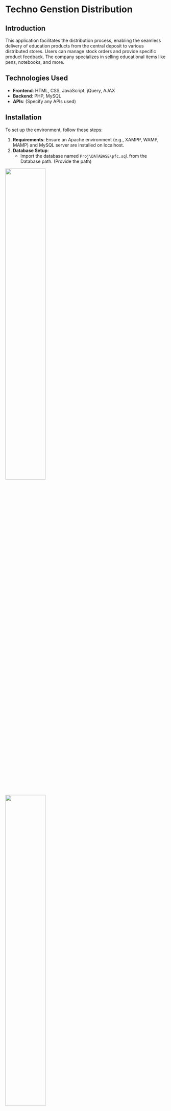 # Techno Genstion Distribution

## Introduction
This application facilitates the distribution process, enabling the seamless delivery of education products from the central deposit to various distributed stores. Users can manage stock orders and provide specific product feedback. The company specializes in selling educational items like pens, notebooks, and more.

## Technologies Used
- **Frontend**: HTML, CSS, JavaScript, jQuery, AJAX
- **Backend**: PHP, MySQL
- **APIs**: (Specify any APIs used)

## Installation
To set up the environment, follow these steps:

1. **Requirements**: Ensure an Apache environment (e.g., XAMPP, WAMP, MAMP) and MySQL server are installed on localhost.
2. **Database Setup**:
   - Import the database named `Proj\DATABASE\pfc.sql` from the Database path. (Provide the path)
    
<img src="Project%20screenshots/msg1.PNG"  width="50%"> <!-- Add the screenshot here -->


<img src="Project%20screenshots/msg2.PNG"  width="50%"> <!-- Add the screenshot here -->


<img src="Project%20screenshots/msg3.PNG"  width="50%"> <!-- Add the screenshot here -->


<img src="Project%20screenshots/msg4.PNG"  width="50%"> <!-- Add the screenshot here -->

   **- Alternatively, copy and paste the script from the file directly into the MySQL server.**


## Usage
- Admins have privileges to manage users, products, and view feedback submitted by users.
- Users can access features related to product orders and provide specific product feedback.



## Screenshots
### User Dashboard
1. **User Dashboard**


<img src="Project%20screenshots/loginUser.PNG" alt="Login USER Screenshot" width="50%">

   access link:\<Your host\>/Proj/USER/login.php

   To access the user panel, use:
   - **Username:** YoucefFE
   - **Password:** Youcef1270


2. **How Users Order**


   <img src="Project%20screenshots/makeORDERchef.PNG" alt="Product Screenshot" width="80%">

   <img src="Project%20screenshots/ORDER%20sent%20successfully.PNG" alt="Order Sent Successfully" width="80%">

3. **Feedback Section**


   - **How Users Can Send Feedback**


      <img src="Project%20screenshots/SPAMchefDEpot.PNG" alt="Feedback Screenshot" width="80%">

      <img src="Project%20screenshots/SpamSent.PNG" alt="On Success" width="40%">

### **Feedback Section**
1. **Admin Dashboard**


<img src="Project%20screenshots/loginADMIN.PNG" alt="Login Admin Screenshot" width="50%">

access link:\<Your host\>/Proj/admin/login.php

   To access the admin panel, use:
   - **Username:** AhmedBK
   - **Password:** Ahmed1270

2. **Admin Manages Feedbacks**

      Admin explores feedbacks 

      <img src="Project%20screenshots/SPAMBOXforAdmin.PNG" alt="Admin Feedbacks" width="80%">

      <img src="Project%20screenshots/SPAMinboxing.PNG" alt="Admin Feedbacks" width="80%">

3. **Product Management**
   - **How Admin Manages Products**

      <img src="Project%20screenshots/ProductManager.PNG" alt="Product Management Screenshot" width="80%">

      <img src="Project%20screenshots/Product%20information.PNG" alt="Products" width="80%">

4. **User Management**
   - **How Admin Manages Users**


      - Adding a New User

        <img src="Project%20screenshots/addChef.PNG" alt="Adding User" width="80%">


      - Updating User Info

        <img src="Project%20screenshots/editUSER.PNG" alt="Updating User Info" width="80%">